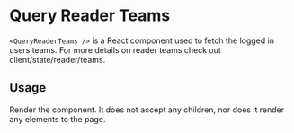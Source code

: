 Query Reader Teams
================

`<QueryReaderTeams />` is a React component used to fetch the logged in users teams.
For more details on reader teams check out client/state/reader/teams.

## Usage

Render the component. It does not accept any children, nor does it render any elements to the page.
